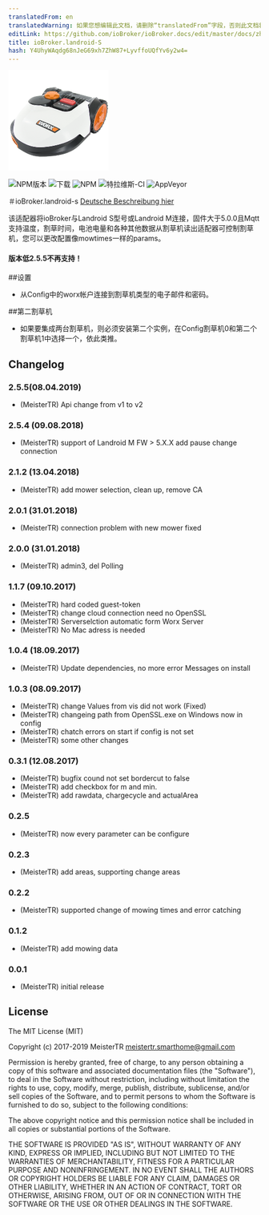 ```yaml
---
translatedFrom: en
translatedWarning: 如果您想编辑此文档，请删除“translatedFrom”字段，否则此文档将再次自动翻译
editLink: https://github.com/ioBroker/ioBroker.docs/edit/master/docs/zh-cn/adapterref/iobroker.landroid-s/README.md
title: ioBroker.landroid-S
hash: Y4UhyWAqdg68nJeG69xh7ZhW87+LyvffoUQfYv6y2w4=
---
```

![商标](../../../en/adapterref/iobroker.landroid-s/admin/landroid-s2.png)

![NPM版本](http://img.shields.io/npm/v/iobroker.landroid-s.svg)
![下载](https://img.shields.io/npm/dm/iobroker.landroid-s.svg)
![NPM](https://nodei.co/npm/iobroker.landroid-s.png?downloads=true)
![特拉维斯-CI](https://api.travis-ci.org/MeisterTR/ioBroker.landroid-s.svg?branch=master)
![AppVeyor](https://ci.appveyor.com/api/projects/status/github/MeisterTR/ioBroker.landroid-s?branch=master&svg=true)

＃ioBroker.landroid-s
[Deutsche Beschreibung hier](README_de.md)

该适配器将ioBroker与Landroid S型号或Landroid M连接，固件大于5.0.0且Mqtt支持温度，割草时间，电池电量和各种其他数据从割草机读出适配器可控制割草机，您可以更改配置像mowtimes一样的params。

<h4>版本低2.5.5不再支持！ </h4>

##设置
 - 从Config中的worx帐户连接到割草机类型的电子邮件和密码。

##第二割草机
 - 如果要集成两台割草机，则必须安装第二个实例，在Config割草机0和第二个割草机1中选择一个，依此类推。

## Changelog
### 2.5.5(08.04.2019)
* (MeisterTR) Api change from v1 to v2
### 2.5.4 (09.08.2018)
* (MeisterTR) support of Landroid M FW > 5.X.X add pause change connection 
### 2.1.2 (13.04.2018)
* (MeisterTR) add mower selection, clean up, remove CA
### 2.0.1 (31.01.2018)
* (MeisterTR) connection problem with new mower fixed 
### 2.0.0 (31.01.2018)
* (MeisterTR) admin3, del Polling
### 1.1.7 (09.10.2017)
* (MeisterTR) hard coded guest-token
* (MeisterTR) change cloud connection need no OpenSSL
* (MeisterTR) Serverselction automatic form Worx Server
* (MeisterTR) No Mac adress is needed
### 1.0.4 (18.09.2017)
* (MeisterTR) Update dependencies, no more error Messages on install
### 1.0.3 (08.09.2017)
* (MeisterTR) change Values from vis did not work (Fixed)
* (MeisterTR) changeing path from OpenSSL.exe on Windows now in config
* (MeisterTR) chatch errors on start if config is not set
* (MeisterTR) some other changes
### 0.3.1 (12.08.2017)
* (MeisterTR) bugfix cound not set bordercut to false
* (MeisterTR) add checkbox for m and min.
* (MeisterTR) add rawdata, chargecycle and actualArea
### 0.2.5
* (MeisterTR) now every parameter can be configure
### 0.2.3
* (MeisterTR) add areas, supporting change areas
### 0.2.2
* (MeisterTR) supported change of mowing times and error catching
### 0.1.2
* (MeisterTR) add mowing data
### 0.0.1
* (MeisterTR) initial release

## License
The MIT License (MIT)

Copyright (c) 2017-2019 MeisterTR <meistertr.smarthome@gmail.com>

Permission is hereby granted, free of charge, to any person obtaining a copy
of this software and associated documentation files (the "Software"), to deal
in the Software without restriction, including without limitation the rights
to use, copy, modify, merge, publish, distribute, sublicense, and/or sell
copies of the Software, and to permit persons to whom the Software is
furnished to do so, subject to the following conditions:

The above copyright notice and this permission notice shall be included in
all copies or substantial portions of the Software.

THE SOFTWARE IS PROVIDED "AS IS", WITHOUT WARRANTY OF ANY KIND, EXPRESS OR
IMPLIED, INCLUDING BUT NOT LIMITED TO THE WARRANTIES OF MERCHANTABILITY,
FITNESS FOR A PARTICULAR PURPOSE AND NONINFRINGEMENT. IN NO EVENT SHALL THE
AUTHORS OR COPYRIGHT HOLDERS BE LIABLE FOR ANY CLAIM, DAMAGES OR OTHER
LIABILITY, WHETHER IN AN ACTION OF CONTRACT, TORT OR OTHERWISE, ARISING FROM,
OUT OF OR IN CONNECTION WITH THE SOFTWARE OR THE USE OR OTHER DEALINGS IN
THE SOFTWARE.